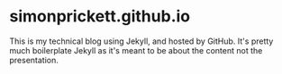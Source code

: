 simonprickett.github.io
=======================

This is my technical blog using Jekyll, and hosted by GitHub.  It's pretty much boilerplate 
Jekyll as it's meant to be about the content not the presentation.
